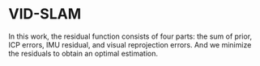 # VID-SLAM
In this work, the residual function consists of four parts: the sum of prior, ICP errors, IMU residual, and visual reprojection errors. And we minimize the residuals to obtain an optimal estimation.
